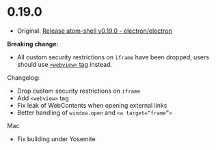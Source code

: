 # 0.19.0

* Original: [Release atom-shell v0.19.0 - electron/electron](https://github.com/electron/electron/releases/tag/v0.19.0)

**Breaking change:**

* All custom security restrictions on `iframe` have been dropped, users should use [`<webview>` tag](https://github.com/atom/atom-shell/blob/master/docs/api/web-view-tag.md) instead.

Changelog:

* Drop custom security restrictions on `iframe`
* Add `<webview>` tag
* Fix leak of WebContents when opening external links
* Better handling of `window.open` and `<a target=“frame”>`

Mac

* Fix building under Yosemite
